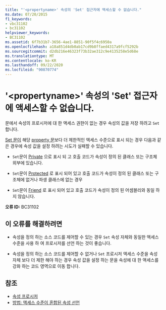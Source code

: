```yaml
---
title: "'<propertyname>' 속성의 'Set' 접근자에 액세스할 수 없습니다."
ms.date: 07/20/2015
f1_keywords:
- vbc31102
- bc31102
helpviewer_keywords:
- BC31102
ms.assetid: 6f7b31b7-3656-4ae1-8851-90f5f4c6950a
ms.openlocfilehash: a18a851d4db0ab17cd9b8ffaed4317a9fcf5292b
ms.sourcegitcommit: d2db216e46323f73b32ae312c9e4135258e5d68e
ms.translationtype: MT
ms.contentlocale: ko-KR
ms.lasthandoff: 09/22/2020
ms.locfileid: "90870774"
---
```

# <a name="set-accessor-of-property-propertyname-is-not-accessible"></a>'\<propertyname>' 속성의 'Set' 접근자에 액세스할 수 없습니다.

문에서 속성의 프로시저에 대 한 액세스 권한이 없는 경우 속성의 값을 저장 하려고 `Set` 합니다.  
  
 [Set 문이](../statements/set-statement.md) 해당 [property 문](../statements/property-statement.md)보다 더 제한적인 액세스 수준으로 표시 되는 경우 다음과 같은 경우에 속성 값을 설정 하려는 시도가 실패할 수 있습니다.  
  
- `Set`문이 [Private](../modifiers/private.md) 으로 표시 되 고 호출 코드가 속성이 정의 된 클래스 또는 구조체 외부에 있습니다.  
  
- `Set`문이 [Protected](../modifiers/protected.md) 로 표시 되어 있고 호출 코드가 속성이 정의 된 클래스 또는 구조체에 없거나 파생 클래스에 없는 경우  
  
- `Set`문이 [Friend](../modifiers/friend.md) 로 표시 되어 있고 호출 코드가 속성이 정의 된 어셈블리와 동일 하지 않습니다.  
  
 **오류 ID:** BC31102  
  
## <a name="to-correct-this-error"></a>이 오류를 해결하려면  
  
- 속성을 정의 하는 소스 코드를 제어할 수 있는 경우 `Set` 속성 자체와 동일한 액세스 수준을 사용 하 여 프로시저를 선언 하는 것이 좋습니다.  
  
- 속성을 정의 하는 소스 코드를 제어할 수 없거나 `Set` 프로시저 액세스 수준을 속성 자체 보다 더 제한 해야 하는 경우 속성 값을 설정 하는 문을 속성에 대 한 액세스를 강화 하는 코드 영역으로 이동 합니다.  
  
## <a name="see-also"></a>참조

- [속성 프로시저](../../programming-guide/language-features/procedures/property-procedures.md)
- [방법: 액세스 수준이 혼합된 속성 선언](../../programming-guide/language-features/procedures/how-to-declare-a-property-with-mixed-access-levels.md)
